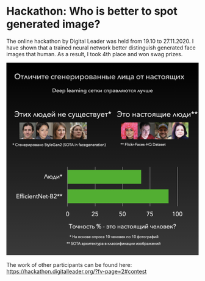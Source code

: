# Hackathon: Who is better to spot generated image?

The online hackathon by Digital Leader was held from 19.10 to 27.11.2020. I have shown that a trained neural network better distinguish generated face images that human.
As a result, I took 4th place and won swag prizes.
 

![poster.jpg](/images/gan_hack/poster.jpg)


The work of other participants can be found here:
https://hackathon.digitalleader.org/?fv-page=2#contest